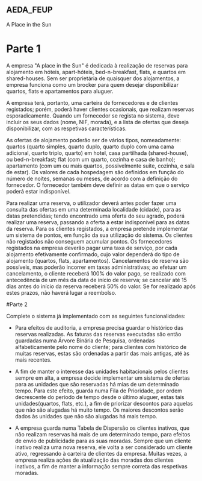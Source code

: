 ## AEDA_FEUP
A Place in the Sun

# Parte 1

A empresa "A place in the Sun" é dedicada à realização de reservas para alojamento em hóteis, apart-hóteis, bed-n-breakfast, flats, e quartos em shared-houses. Sem ser proprietária de quaisquer dos alojamentos, a empresa funciona como um brocker para quem desejar disponibilizar quartos, flats e apartamentos para aluguer.

A empresa terá, portanto, uma carteira de fornecedores e de clientes registados; porém, poderá haver clientes ocasionais, que realizam reservas esporadicamente. Quando um fornecedor se regista no sistema, deve incluir os seus dados (nome, NIF, morada), e a lista de ofertas que deseja disponibilizar, com as respetivas características.

As ofertas de alojamento poderão ser de vários tipos, nomeadamente: quartos (quarto simples, quarto duplo, quarto duplo com uma cama adicional, quarto triplo, quarto) em hotel, casa partilhada (shared-house), ou bed-n-breakfast; flat (com um quarto, cozinha e casa de banho); apartamento (com um ou mais quartos, possivelmente suite, cozinha, e sala de estar). Os valores de cada hospedagem são definidos em função do número de noites, semanas ou meses, de acordo com a definição do fornecedor. O fornecedor também deve definir as datas em que o serviço poderá estar indisponível.

Para realizar uma reserva, o utilizador deverá antes poder fazer uma consulta das ofertas em uma determinada localidade (cidade), para as datas pretendidas; tendo encontrado uma oferta do seu agrado, poderá realizar uma reserva, passando a oferta a estar indisponível para as datas da reserva. Para os clientes registados, a empresa pretende implementar um sistema de pontos, em função da sua utilização do sistema. Os clientes não registados não conseguem acumular pontos. Os fornecedores registados na empresa deverão pagar uma taxa de serviço, por cada alojamento efetivamente confirmado, cujo valor dependerá do tipo de alojamento (quartos, flats, apartamentos). Cancelamentos de reserva são possíveis, mas poderão incorrer em taxas administrativas; ao efetuar um cancelamento, o cliente receberá 100% do valor pago, se realizado com antecedência de um mês da data de início de reserva; se cancelar até 15 dias antes do início da reserva receberá 50% do valor. Se for realizado após estes prazos, não haverá lugar a reembolso. 

#Parte 2 

Complete o sistema já implementado com as seguintes funcionalidades:

* Para efeitos de auditoria, a empresa precisa guardar o histórico das reservas realizadas. As faturas das reservas executadas são então guardadas numa Árvore Binária de Pesquisa, ordenadas alfabeticamente pelo nome do cliente; para clientes com histórico de muitas reservas, estas são ordenadas a partir das mais antigas, até às mais recentes.

* A fim de manter o interesse das unidades habitacionais pelos clientes sempre em alta, a empresa decide implementar um sistema de ofertas para as unidades que são reservadas há mias de um determinado tempo. Para este efeito, guarda numa Fila de Prioridade, por ordem decrescente do período de tempo desde o último aluguer, estas tais unidades(quartos, flats, etc.), a fim de priorizar descontos para aquelas que não são alugadas há muito tempo. Os maiores descontos serão dados às unidades que não são alugadas há mais tempo.

* A empresa guarda numa Tabela de Dispersão os clientes inativos, que não realizam reservas há mais de um determinado tempo, para efeitos de envio de publicidade para as suas moradas. Sempre que um cliente inativo realiza uma nova reserva, ele volta a ser considerado um cliente ativo, regressando à carteira de clientes da empresa. Muitas vezes, a empresa realiza ações de atualização das moradas dos clientes inativos, a fim de manter a informação sempre correta das respetivas moradas.

